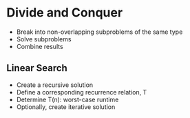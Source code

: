 # Divide and Conquer

- Break into non-overlapping subproblems of the same type
- Solve subproblems
- Combine results

## Linear Search

- Create a recursive solution
- Define a corresponding recurrence relation, T
- Determine T(n): worst-case runtime
- Optionally, create iterative solution
